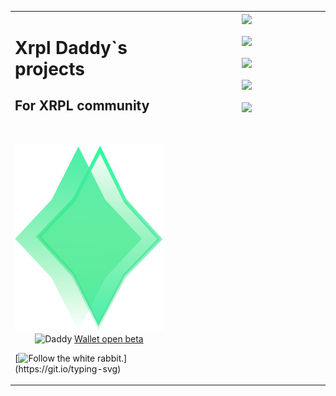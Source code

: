 <table align="center" cellspacing="0" cellpadding="0"  style="border-collapse:collapse;">
 <tr><td valign="top" width="50%">  
 
# Xrpl Daddy`s projects

## For XRPL community

 <br/>
<p align="center">

<img src="https://raw.githubusercontent.com/Xrpl-Daddy/.github/8e4a99cbc7dc14e51873726282b877e20b2f3856/Resources/logo_for_all_themes.svg" alt="Daddy" height="300"/>
<br/>
<img src="https://raw.githubusercontent.com/Xrpl-Daddy/.github/8e4a99cbc7dc14e51873726282b877e20b2f3856/Resources/DADDY%E2%80%99s%20WALLET.svg" alt="Daddy" height="40"/>

<a href="https://t.me/+oGmyvIqAPfZmYWMy">
  Wallet open beta
</a>
</p>
     
[![Follow the white rabbit.](https://readme-typing-svg.herokuapp.com?size=24&color=10A118&center=true&vCenter=true&width=500&height=100&lines=Follow+the+white+rabbit...;knock+knock...)](https://git.io/typing-svg)


</td><td valign="top" width="50%"> 
<div align="center" >
<div>
 <a href="https://github.com/Transia-RnD/XrplCSharp">
  <img align="center" src="https://github-readme-stats.vercel.app/api/pin/?username=Transia-RnD&repo=XrplCSharp&theme=dark&border=168CC7FF&bg_color=00000000&icon_color=5AB8DDFF&title_color=168CC7FF" />
  </a>
    <br/><br/>
<a href="https://github.com/Platonenkov/XRPL.TrustlineService">
  <img align="center" src="https://github-readme-stats.vercel.app/api/pin/?username=Platonenkov&repo=XRPL.TrustlineService&theme=dark&border=168CC7FF&bg_color=00000000&icon_color=5AB8DDFF&title_color=168CC7FF" />
  </a>
    <br/><br/>
 <a href="https://github.com/Xrpl-Daddy/XRPL.FoundationDataApi">
  <img align="center" src="https://github-readme-stats.vercel.app/api/pin/?username=Xrpl-Daddy&repo=XRPL.FoundationDataApi&theme=dark&border=168CC7FF&bg_color=00000000&icon_color=5AB8DDFF&title_color=168CC7FF" />
  </a>
    <br/><br/>
 <a href="https://github.com/Xrpl-Daddy/XRPL.MagneticService">
  <img align="center" src="https://github-readme-stats.vercel.app/api/pin/?username=Xrpl-Daddy&repo=XRPL.MagneticService&theme=dark&border=168CC7FF&bg_color=00000000&icon_color=5AB8DDFF&title_color=168CC7FF" />
  </a>
    <br/><br/>
 <a href="https://github.com/Xrpl-Daddy/MrMoleService">
  <img align="center" src="https://github-readme-stats.vercel.app/api/pin/?username=Xrpl-Daddy&repo=MrMoleService&theme=dark&border=168CC7FF&bg_color=00000000&icon_color=5AB8DDFF&title_color=168CC7FF" />
  </a>
    <br/><br/>
</div>
 </div> 
</table>  
